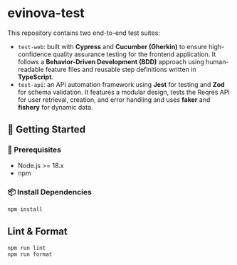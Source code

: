 # evinova-test

This repository contains two end-to-end test suites:

- `test-web`: built with **Cypress** and **Cucumber (Gherkin)** to ensure high-confidence quality assurance testing for the frontend application. It follows a **Behavior-Driven Development (BDD)** approach using human-readable feature files and reusable step definitions written in **TypeScript**.
- `test-api`: an API automation framework using **Jest** for testing and **Zod** for schema validation. It features a modular design, tests the Reqres API for user retrieval, creation, and error handling and uses **faker** and **fishery** for dynamic data.

## 🚀 Getting Started

### 🔧 Prerequisites

- Node.js >= 18.x
- npm

### 📦 Install Dependencies

```bash
npm install
```

## Lint & Format

```bash
npm run lint
npm run format
```
